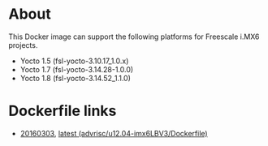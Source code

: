 # About
This Docker image can support the following platforms for Freescale i.MX6 projects.

- Yocto 1.5 (fsl-yocto-3.10.17_1.0.x)
- Yocto 1.7 (fsl-yocto-3.14.28-1.0.0)
- Yocto 1.8 (fsl-yocto-3.14.52_1.1.0)

# Dockerfile links
- [20160303](https://github.com/ADVANTECH-Corp/docker-images/blob/20160303/advrisc/u12.04-imx6LBV3/Dockerfile), [latest (advrisc/u12.04-imx6LBV3/Dockerfile)](https://github.com/ADVANTECH-Corp/docker-images/blob/u12.04-imx6LBV3/advrisc/u12.04-imx6LBV3/Dockerfile)